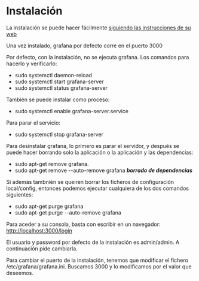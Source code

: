 # Instalación

La instalación se puede hacer fácilmente [siguiendo las instrucciones de su web](https://grafana.com/docs/grafana/latest/installation/debian/)

Una vez instalado, grafana por defecto corre en el puerto 3000

Por defecto, con la instalación, no se ejecuta grafana. Los comandos para hacerlo y verificarlo:

* sudo systemctl daemon-reload
* sudo systemctl start grafana-server
* sudo systemctl status grafana-server

También se puede instalar como proceso:

* sudo systemctl enable grafana-server.service

Para parar el servicio:

* sudo systemctl stop grafana-server

Para desinstalar grafana, lo primero es parar el servidor, y después se puede hacer borrando solo la aplicación o la aplicación y las dependencias:

* sudo apt-get remove grafana.
* sudo apt-get remove --auto-remove grafana **_borrado de dependencias_**

Si además tambnién se queiren borrar los ficheros de configuración local/config, entonces podemos ejecutar cualquiera de los dos comandos siguientes:

* sudo apt-get purge grafana
* sudo apt-get purge --auto-remove grafana

Para aceder a su consola, basta con escribir en un navegador: <http://localhost:3000/login>

El usuario y password por defecto de la instalación es admin/admin. A continuación pide cambiarla.

Para cambiar el puerto de la instalación, tenemos que modificar el fichero /etc/grafana/grafana.ini. Buscamos 3000 y lo modificamos por el valor que deseemos.